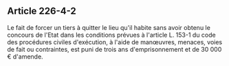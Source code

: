 Article 226-4-2
----
Le fait de forcer un tiers à quitter le lieu qu'il habite sans avoir obtenu le
concours de l'Etat dans les conditions prévues à l'article L. 153-1 du code des
procédures civiles d'exécution, à l'aide de manœuvres, menaces, voies de fait ou
contraintes, est puni de trois ans d'emprisonnement et de 30 000 € d'amende.
